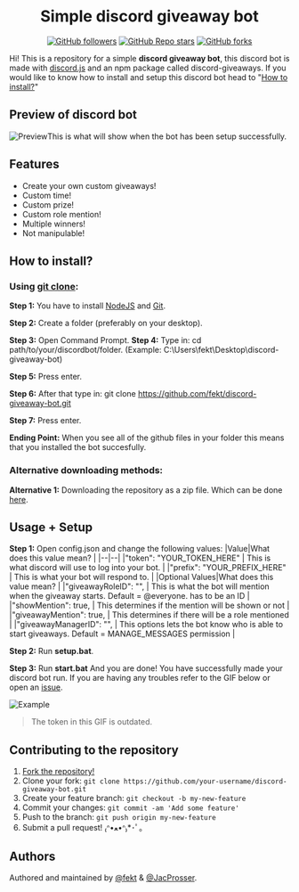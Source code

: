 <div align="center">
  <h1 align="center">Simple discord giveaway bot</h1> 

[![GitHub followers](https://img.shields.io/github/followers/fekt?style=social)](https://github.com/fekt) [![GitHub Repo stars](https://img.shields.io/github/stars/fekt/discord-giveaway-bot?style=social)](https://github.com/fekt/discord-giveaway-bot/stargazers) [![GitHub forks](https://img.shields.io/github/forks/fekt/discord-giveaway-bot?style=social)](https://github.com/fekt/discord-giveaway-bot/network/members)

</div>

Hi! This is a repository for a simple **discord giveaway bot**, this discord bot is made with [discord.js](https://discord.js.org/) and an npm package called discord-giveaways. If you would like to know how to install and setup this discord bot head to "[How to install?](#how-to-install)"

## Preview of discord bot
![Preview](https://i.imgur.com/2FYo4T1.png)This is what will show when the bot has been setup successfully.

## Features
* Create your own custom giveaways!
* Custom time!
* Custom prize!
* Custom role mention!
* Multiple winners!
* Not manipulable!

## How to install?

### Using [git clone](https://git-scm.com/docs/git-clone):
**Step 1:** You have to install [NodeJS](https://nodejs.org/en/download/) and [Git](https://git-scm.com/downloads).

**Step 2:** Create a folder (preferably on your desktop).

**Step 3:** Open Command Prompt.
**Step 4:** Type in: cd path/to/your/discordbot/folder. (Example: C:\Users\fekt\Desktop\discord-giveaway-bot)

**Step 5:** Press enter.

**Step 6:** After that type in: git clone https://github.com/fekt/discord-giveaway-bot.git

**Step 7:** Press enter.

**Ending Point:** When you see all of the github files in your folder this means that you installed the bot succesfully.

### Alternative downloading methods:
**Alternative 1:** Downloading the repository as a zip file. Which can be done [here](https://github.com/fekt/discord-giveaway-bot/archive/refs/heads/master.zip).

## Usage + Setup

**Step 1:** Open config.json and change the following values:
|Value|What does this value mean?  |
|--|--|
|"token": "YOUR_TOKEN_HERE" | This is what discord will use to log into your bot.  |
|"prefix": "YOUR_PREFIX_HERE" | This is what your bot will respond to.  |
|Optional Values|What does this value mean?  |
|"giveawayRoleID": "", | This is what the bot will mention when the giveaway starts. Default = @everyone. has to be an ID  |
|"showMention": true, | This determines if the mention will be shown or not  |
|"giveawayMention": true, | This determines if there will be a role mentioned  |
|"giveawayManagerID": "", | This options lets the bot know who is able to start giveaways. Default = MANAGE_MESSAGES permission  |

**Step 2:** Run **setup.bat**.

**Step 3:** Run **start.bat**
And you are done! You have successfully made your discord bot run. If you are having any troubles refer to the GIF below or open an [issue](https://github.com/fekt/discord-giveaway-bot/issues/new).

![Example](https://user-images.githubusercontent.com/48368615/120048766-de352780-c00f-11eb-882e-b69e45e96c64.gif)
> The token in this GIF is outdated.



## Contributing to the repository

1. [Fork the repository!](https://github.com/fekt/discord-giveaway-bot/fork)
2. Clone your fork: `git clone https://github.com/your-username/discord-giveaway-bot.git`
3. Create your feature branch: `git checkout -b my-new-feature`
4. Commit your changes: `git commit -am 'Add some feature'`
5. Push to the branch: `git push origin my-new-feature`
6. Submit a pull request! ₍ᐢ•ﻌ•ᐢ₎*･ﾟ｡

## Authors

Authored and maintained by [@fekt](https://github.com/fekt) & [@JacProsser](https://github.com/JacProsser).
